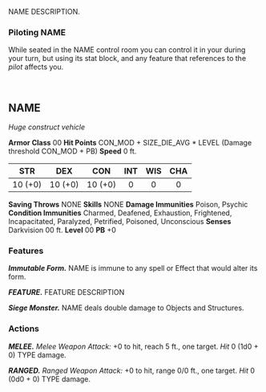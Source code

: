 NAME DESCRIPTION.


### Piloting NAME
While seated in the NAME control room you can control it in your during your turn, but using its stat block, and any feature that references to the *pilot* affects you.

<br/>

## NAME
*Huge construct vehicle*

**Armor Class** 00
**Hit Points** CON_MOD + SIZE_DIE_AVG * LEVEL (Damage threshold CON_MOD + PB)
**Speed** 0 ft.

|   STR   |   DEX   |   CON   |   INT   |   WIS   |   CHA   |
|:-------:|:-------:|:-------:|:-------:|:-------:|:-------:|
| 10 (+0) | 10 (+0) | 10 (+0) |    0    |    0    |    0    |

**Saving Throws** NONE
**Skills** NONE
**Damage Immunities** Poison, Psychic
**Condition Immunities** Charmed, Deafened, Exhaustion, Frightened, Incapacitated, Paralyzed, Petrified, Poisoned, Unconscious
**Senses** Darkvision 00 ft.
**Level** 00 **PB** +0

### Features
***Immutable Form.***
NAME is immune to any spell or Effect that would alter its form.

***FEATURE.*** FEATURE DESCRIPTION

***Siege Monster.***
NAME deals double damage to Objects and Structures.


### Actions
***MELEE.*** *Melee Weapon Attack:* +0 to hit, reach 5 ft., one target. *Hit* 0 (1d0 + 0) TYPE damage. 

***RANGED.*** *Ranged Weapon Attack:* +0 to hit, range 0/0 ft., one target. *Hit* 0 (0d0 + 0) TYPE damage. 


